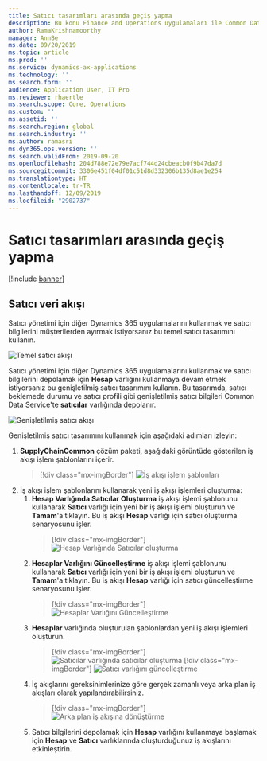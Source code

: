 ```yaml
---
title: Satıcı tasarımları arasında geçiş yapma
description: Bu konu Finance and Operations uygulamaları ile Common Data Service arasında satıcı verisi tümleştirmesi arasında geçiş yapmayı açıklar.
author: RamaKrishnamoorthy
manager: AnnBe
ms.date: 09/20/2019
ms.topic: article
ms.prod: ''
ms.service: dynamics-ax-applications
ms.technology: ''
ms.search.form: ''
audience: Application User, IT Pro
ms.reviewer: rhaertle
ms.search.scope: Core, Operations
ms.custom: ''
ms.assetid: ''
ms.search.region: global
ms.search.industry: ''
ms.author: ramasri
ms.dyn365.ops.version: ''
ms.search.validFrom: 2019-09-20
ms.openlocfilehash: 204d788e72e79e7acf744d24cbeacb0f9b47da7d
ms.sourcegitcommit: 3306e451f04df01c51d8d332306b135d8ae1e254
ms.translationtype: HT
ms.contentlocale: tr-TR
ms.lasthandoff: 12/09/2019
ms.locfileid: "2902737"
---
```

# <a name="switch-between-vendor-designs"></a>Satıcı tasarımları arasında geçiş yapma

[!include [banner](../includes/banner.md)]

## <a name="vendor-data-flow"></a>Satıcı veri akışı 

Satıcı yönetimi için diğer Dynamics 365 uygulamalarını kullanmak ve satıcı bilgilerini müşterilerden ayırmak istiyorsanız bu temel satıcı tasarımını kullanın.  

![Temel satıcı akışı](media/dual-write-vendor-data-flow.png)
 
Satıcı yönetimi için diğer Dynamics 365 uygulamalarını kullanmak ve satıcı bilgilerini depolamak için **Hesap** varlığını kullanmaya devam etmek istiyorsanız bu genişletilmiş satıcı tasarımını kullanın. Bu tasarımda, satıcı beklemede durumu ve satıcı profili gibi genişletilmiş satıcı bilgileri Common Data Service'te **satıcılar** varlığında depolanır. 

![Genişletilmiş satıcı akışı](media/dual-write-vendor-detail.jpg)
 
Genişletilmiş satıcı tasarımını kullanmak için aşağıdaki adımları izleyin: 
 
1. **SupplyChainCommon** çözüm paketi, aşağıdaki görüntüde gösterilen iş akışı işlem şablonlarını içerir.
    > [!div class="mx-imgBorder"]
    > ![İş akışı işlem şablonları](media/dual-write-switch-3.png)
2. İş akışı işlem şablonlarını kullanarak yeni iş akışı işlemleri oluşturma: 
    1. **Hesap Varlığında Satıcılar Oluşturma** iş akışı işlemi şablonunu kullanarak **Satıcı** varlığı için yeni bir iş akışı işlemi oluşturun ve **Tamam**'a tıklayın. Bu iş akışı **Hesap** varlığı için satıcı oluşturma senaryosunu işler.
        > [!div class="mx-imgBorder"]
        > ![Hesap Varlığında Satıcılar oluşturma](media/dual-write-switch-4.png)
    2. **Hesaplar Varlığını Güncelleştirme** iş akışı işlemi şablonunu kullanarak **Satıcı** varlığı için yeni bir iş akışı işlemi oluşturun ve **Tamam**'a tıklayın. Bu iş akışı **Hesap** varlığı için satıcı güncelleştirme senaryosunu işler. 
        > [!div class="mx-imgBorder"]
        > ![Hesaplar Varlığını Güncelleştirme](media/dual-write-switch-5.png)
    3. **Hesaplar** varlığında oluşturulan şablonlardan yeni iş akışı işlemleri oluşturun. 
        > [!div class="mx-imgBorder"]
        > ![Satıcılar varlığında satıcılar oluşturma](media/dual-write-switch-6.png)
        > [!div class="mx-imgBorder"]
        > ![Satıcı varlığını güncelleştirme](media/dual-write-switch-7.png)
    4. İş akışlarını gereksinimlerinize göre gerçek zamanlı veya arka plan iş akışları olarak yapılandırabilirsiniz. 
        > [!div class="mx-imgBorder"]
        > ![Arka plan iş akışına dönüştürme](media/dual-write-switch-8.png)
    5. Satıcı bilgilerini depolamak için **Hesap** varlığını kullanmaya başlamak için **Hesap** ve **Satıcı** varlıklarında oluşturduğunuz iş akışlarını etkinleştirin. 
 
